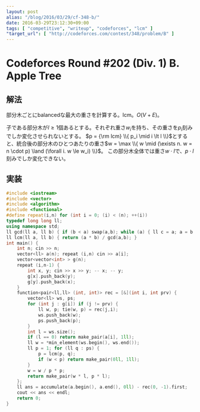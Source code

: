 ```yaml
---
layout: post
alias: "/blog/2016/03/29/cf-348-b/"
date: 2016-03-29T23:12:30+09:00
tags: [ "competitive", "writeup", "codeforces", "lcm" ]
"target_url": [ "http://codeforces.com/contest/348/problem/B" ]
---
```


# Codeforces Round #202 (Div. 1) B. Apple Tree

## 解法

部分木ごとにbalancedな最大の重さを計算する。lcm。$O(V + E)$。

子である部分木が$l \ge 1$個あるとする。それぞれ重さ$w_i$を持ち、その重さを$p_i$刻みでしか変化させられないとする。
$p = {\rm lcm} \\{ p_i \mid i \lt l \\}$とすると、統合後の部分木のひとつあたりの重さ$w = \max \\{ w \mid (\exists n. w = n \cdot p) \land (\forall i. w \le w_i) \\}$。
この部分木全体では重さ$w \cdot l$で、$p \cdot l$刻みでしか変化できない。

## 実装

``` c++
#include <iostream>
#include <vector>
#include <algorithm>
#include <functional>
#define repeat(i,n) for (int i = 0; (i) < (n); ++(i))
typedef long long ll;
using namespace std;
ll gcd(ll a, ll b) { if (b < a) swap(a,b); while (a) { ll c = a; a = b % c; b = c; } return b; }
ll lcm(ll a, ll b) { return (a * b) / gcd(a,b); }
int main() {
    int n; cin >> n;
    vector<ll> a(n); repeat (i,n) cin >> a[i];
    vector<vector<int> > g(n);
    repeat (i,n-1) {
        int x, y; cin >> x >> y; -- x; -- y;
        g[x].push_back(y);
        g[y].push_back(x);
    }
    function<pair<ll,ll> (int, int)> rec = [&](int i, int prv) {
        vector<ll> ws, ps;
        for (int j : g[i]) if (j != prv) {
            ll w, p; tie(w, p) = rec(j,i);
            ws.push_back(w);
            ps.push_back(p);
        }
        int l = ws.size();
        if (l == 0) return make_pair(a[i], 1ll);
        ll w = *min_element(ws.begin(), ws.end());
        ll p = 1; for (ll q : ps) {
            p = lcm(p, q);
            if (w < p) return make_pair(0ll, 1ll);
        }
        w = w / p * p;
        return make_pair(w * l, p * l);
    };
    ll ans = accumulate(a.begin(), a.end(), 0ll) - rec(0, -1).first;
    cout << ans << endl;
    return 0;
}
```
